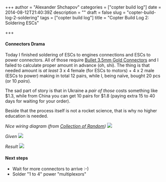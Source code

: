 +++
author = "Alexander Shchapov"
categories = ["copter build log"]
date = 2014-08-12T21:40:39Z
description = ""
draft = false
slug = "copter-build-log-2-soldering"
tags = ["copter build log"]
title = "Copter Build Log 2: Soldering ESCs"

+++

#### Connectors Drama
Today I finished soldering of ESCs to engines connections and ESCs to power connectors. All of those require [Bullet 3.5mm Gold Connectors](http://www.nex-robotics.com/index.php?option=com_virtuemart&page=shop.product_details&flypage=flypage.tpl&product_id=928&Itemid=45) and I failed to calculate proper amount in advance (oh, shi). The thing is that needed amount is _at least_ 3 x 4 female (for ESCs to motors) + 4 x 2 male (ESCs to power) making in total 12 pairs, while I, being naïve, bought 20 pcs (or 10 _pairs_). 

The sad part of story is that in Ukraine a _pair of those_ costs something like $1.3, while from China you can get 10 pairs for $1.8 (paying extra 15 to 40 days for waiting for your order).

Beside that the process itself is not a rocket science, that is why no higher education is needed.

_Nice wiring diagram (from [Collection of Random](http://cfedk.host.cs.st-andrews.ac.uk/site/))_
![](/content/images/2014/Aug/03-wiringdiagram.jpg)

_Given_
![](/content/images/2014/Aug/2014-07-28-21-02-06.jpg)

_Result_
![](/content/images/2014/Aug/2014-08-13-00-23-34.jpg)

#### Next steps
* Wait for more connectors to arrive :-)
* Solder "1 to 4" power "multiplexors"